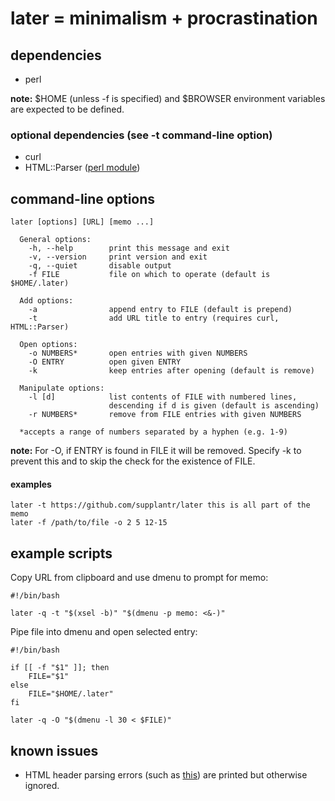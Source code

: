 # later = minimalism + procrastination

## dependencies

* perl

__note:__ $HOME (unless -f is specified) and $BROWSER environment variables
          are expected to be defined.

### optional dependencies (see -t command-line option)

* curl
* HTML::Parser ([perl module](http://search.cpan.org/dist/HTML-Parser/))

## command-line options

    later [options] [URL] [memo ...]

      General options:
        -h, --help        print this message and exit
        -v, --version     print version and exit
        -q, --quiet       disable output
        -f FILE           file on which to operate (default is $HOME/.later)

      Add options:
        -a                append entry to FILE (default is prepend)
        -t                add URL title to entry (requires curl, HTML::Parser)

      Open options:
        -o NUMBERS*       open entries with given NUMBERS
        -O ENTRY          open given ENTRY
        -k                keep entries after opening (default is remove)

      Manipulate options:
        -l [d]            list contents of FILE with numbered lines,
                          descending if d is given (default is ascending)
        -r NUMBERS*       remove from FILE entries with given NUMBERS

      *accepts a range of numbers separated by a hyphen (e.g. 1-9)

__note:__ For -O, if ENTRY is found in FILE it will be removed. Specify -k to
          prevent this and to skip the check for the existence of FILE.

#### examples

    later -t https://github.com/supplantr/later this is all part of the memo
    later -f /path/to/file -o 2 5 12-15

## example scripts

Copy URL from clipboard and use dmenu to prompt for memo:

    #!/bin/bash

    later -q -t "$(xsel -b)" "$(dmenu -p memo: <&-)"

Pipe file into dmenu and open selected entry:

    #!/bin/bash

    if [[ -f "$1" ]]; then
        FILE="$1"
    else
        FILE="$HOME/.later"
    fi

    later -q -O "$(dmenu -l 30 < $FILE)"

## known issues

* HTML header parsing errors (such as [this](https://github.com/libwww-perl/http-message/issues/3)) are printed but otherwise ignored.
